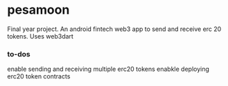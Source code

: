 # pesamoon
Final year project. An android fintech web3 app to send and receive erc 20 tokens. Uses web3dart  

### to-dos
enable sending and receiving multiple erc20 tokens
enabkle deploying erc20 token contracts
